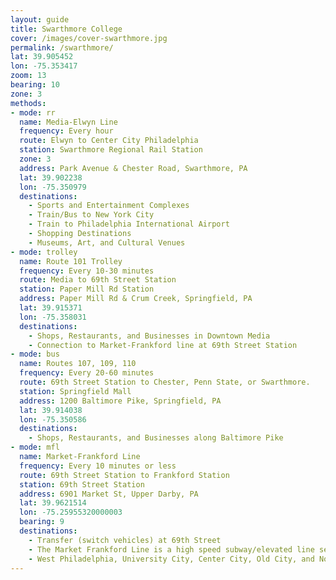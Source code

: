 ```yaml
---
layout: guide
title: Swarthmore College
cover: /images/cover-swarthmore.jpg
permalink: /swarthmore/
lat: 39.905452
lon: -75.353417
zoom: 13
bearing: 10
zone: 3
methods:
- mode: rr
  name: Media-Elwyn Line
  frequency: Every hour
  route: Elwyn to Center City Philadelphia
  station: Swarthmore Regional Rail Station
  zone: 3
  address: Park Avenue & Chester Road, Swarthmore, PA
  lat: 39.902238
  lon: -75.350979
  destinations:
    - Sports and Entertainment Complexes
    - Train/Bus to New York City
    - Train to Philadelphia International Airport
    - Shopping Destinations
    - Museums, Art, and Cultural Venues
- mode: trolley
  name: Route 101 Trolley
  frequency: Every 10-30 minutes
  route: Media to 69th Street Station
  station: Paper Mill Rd Station
  address: Paper Mill Rd & Crum Creek, Springfield, PA
  lat: 39.915371
  lon: -75.358031
  destinations:
    - Shops, Restaurants, and Businesses in Downtown Media
    - Connection to Market-Frankford line at 69th Street Station
- mode: bus
  name: Routes 107, 109, 110
  frequency: Every 20-60 minutes
  route: 69th Street Station to Chester, Penn State, or Swarthmore.
  station: Springfield Mall
  address: 1200 Baltimore Pike, Springfield, PA
  lat: 39.914038
  lon: -75.350586
  destinations:
    - Shops, Restaurants, and Businesses along Baltimore Pike
- mode: mfl
  name: Market-Frankford Line
  frequency: Every 10 minutes or less
  route: 69th Street Station to Frankford Station
  station: 69th Street Station
  address: 6901 Market St, Upper Darby, PA
  lat: 39.9621514
  lon: -75.25955320000003
  bearing: 9
  destinations:
    - Transfer (switch vehicles) at 69th Street
    - The Market Frankford Line is a high speed subway/elevated line serving neighborhoods.
    - West Philadelphia, University City, Center City, Old City, and North Philadelphia.
---
```

